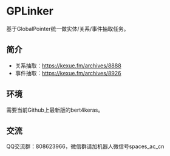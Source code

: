 # GPLinker
基于GlobalPointer统一做实体/关系/事件抽取任务。

## 简介
- 关系抽取：https://kexue.fm/archives/8888
- 事件抽取：https://kexue.fm/archives/8926

## 环境

需要当前Github上最新版的bert4keras。

## 交流
QQ交流群：808623966，微信群请加机器人微信号spaces_ac_cn
